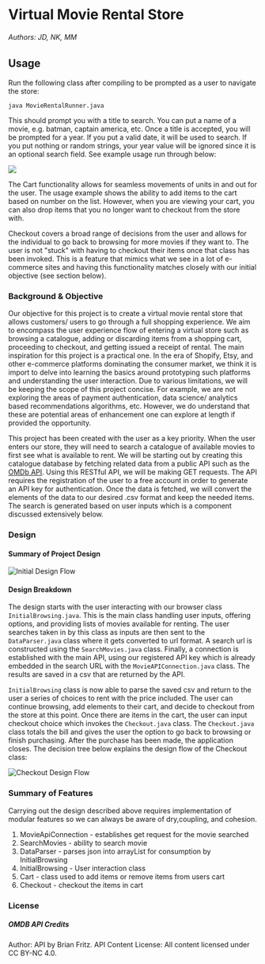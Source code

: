 # Virtual Movie Rental Store
 
###### Authors: JD, NK, MM
 
## Usage
 
Run the following class after compiling to be prompted as a user to navigate the store:
 
```java MovieRentalRunner.java```
 
This should prompt you with a title to search. You can put a name of a movie, e.g. batman, captain america, etc. Once a title is accepted, you will be prompted for a year. If you put a valid date, it will be used to search. If you put nothing or random strings, your year value will be ignored since it is an optional search field. See example usage run through below:
 
![](functionality.gif)
 
The Cart functionality allows for seamless movements of units in and out for the user. The usage example shows the ability to add items to the cart based on number on the list. However, when you are viewing your cart, you can also drop items that you no longer want to checkout from the store with.
 
Checkout covers a broad range of decisions from the user and allows for the individual to go back to browsing for more movies if they want to. The user is not "stuck" with having to checkout their items once that class has been invoked. This is a feature that mimics what we see in a lot of e-commerce sites and having this functionality matches closely with our initial objective (see section below).
 
### Background & Objective
 
Our objective for this project is to create a virtual movie rental store that allows customers/ users to go through a full shopping experience. We aim to encompass the user experience flow of entering a virtual store such as browsing a catalogue, adding or discarding items from a shopping cart, proceeding to checkout, and getting issued a receipt of rental. The main inspiration for this project is a practical one. In the era of Shopify, Etsy, and other e-commerce platforms dominating the consumer market, we think it is import to delve into learning the basics around prototyping such platforms and understanding the user interaction. Due to various limitations, we will be keeping the scope of this project concise.  For example, we are not exploring the areas of payment authentication, data science/ analytics based recommendations algorithms, etc. However, we do understand that these are potential areas of enhancement one can explore at length if provided the opportunity.
 
This project has been created with the user as a key priority. When the user enters our store, they will need to search a catalogue of available movies to first see what is available to rent. We will be starting out by creating this catalogue database by fetching related data from a public API such as the [OMDb API](https://www.omdbapi.com/). Using this RESTful API, we will be making GET requests. The API requires the registration of the user to a free account in order to generate an API key for authentication. Once the data is fetched, we will convert the elements of the data to our desired .csv format and keep the needed items. The search is generated based on user inputs which is a component discussed extensively below.
 
### Design

#### Summary of Project Design
 
![Initial Design Flow](submission.png)

#### Design Breakdown 

The design starts with the user interacting with our browser class ```InitialBrowsing.java```. This is the main class handling user inputs, offering options, and providing lists of movies available for renting. The user searches taken in by this class as inputs are then sent to the ```DataParser.java``` class where it gets converted to url format. A search url is constructed using the ```SearchMovies.java``` class. Finally, a connection is established with the main API, using our registered API key which is already embedded in the search URL with the ```MovieAPIConnection.java``` class. The results are saved in a csv that are returned by the API.
 
```InitialBrowsing``` class is now able to parse the saved csv and return to the user a series of choices to rent with the price included. The user can continue browsing, add elements to their cart, and decide to checkout from the store at this point. Once there are items in the cart, the user can input checkout choice which invokes the ```Checkout.java``` class. The ```Checkout.java``` class totals the bill and gives the user the option to go back to browsing or finish purchasing. After the purchase has been made, the application closes. The decision tree below explains the design flow of the Checkout class:

![Checkout Design Flow](CheckoutDT.png)

 
### Summary of Features
 
Carrying out the design described above requires implementation of modular features so we can always be aware of dry,coupling, and cohesion.
 
1. MovieApiConnection - establishes get request for the movie searched
2. SearchMovies - ability to search movie
3. DataParser - parses json into arrayList for consumption by InitialBrowsing
4. InitialBrowsing - User interaction class
5. Cart - class used to add items or remove items from users cart
6. Checkout - checkout the items in cart
 
### License
 
##### OMDB API Credits
Author: API by Brian Fritz.
API Content License: All content licensed under CC BY-NC 4.0.
 
 
 
 

